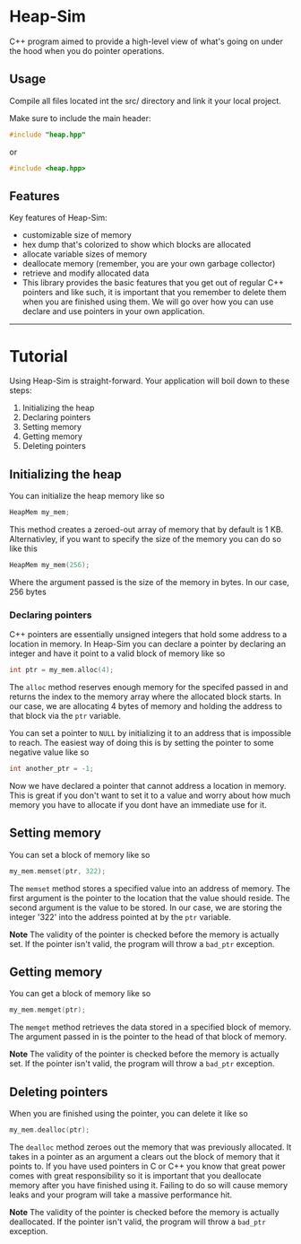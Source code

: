 # Heap-Sim

C++ program aimed to provide a high-level view of what's going on under the hood when you do pointer operations.

## Usage

Compile all files located int the src/ directory and link it your local project.

Make sure to include the main header:

```cpp
#include "heap.hpp"
```

or

```cpp
#include <heap.hpp>
```

## Features

Key features of Heap-Sim:

- customizable size of memory
- hex dump that's colorized to show which blocks are allocated
- allocate variable sizes of memory
- deallocate memory (remember, you are your own garbage collector)
- retrieve and modify allocated data
- This library provides the basic features that you get out of regular C++ pointers and like such, it is important that you remember to delete them when you are finished using them. We will go over how you can use declare and use pointers in your own application.

---

# Tutorial

Using Heap-Sim is straight-forward. Your application will boil down to these steps:

1. Initializing the heap
2. Declaring pointers
3. Setting memory
4. Getting memory
5. Deleting pointers

## Initializing the heap

You can initialize the heap memory like so

```cpp
HeapMem my_mem;
```

This method creates a zeroed-out array of memory that by default is 1 KB. Alternativley, if you want to specify the size of the memory you can do so like this

```cpp
HeapMem my_mem(256);
```

Where the argument passed is the size of the memory in bytes. In our case, 256 bytes

### Declaring pointers

C++ pointers are essentially unsigned integers that hold some address to a location in memory. In Heap-Sim you can declare a pointer by declaring an integer and have it point to a valid block of memory like so

```cpp
int ptr = my_mem.alloc(4);
```

The `alloc` method reserves enough memory for the specifed passed in and returns the index to the memory array where the allocated block starts. In our case, we are allocating 4 bytes of memory and holding the address to that block via the `ptr` variable.

You can set a pointer to `NULL` by initializing it to an address that is impossible to reach. The easiest way of doing this is by setting the pointer to some negative value like so

```cpp
int another_ptr = -1;
```

Now we have declared a pointer that cannot address a location in memory. This is great if you don't want to set it to a value and worry about how much memory you have to allocate if you dont have an immediate use for it.

## Setting memory

You can set a block of memory like so

```cpp
my_mem.memset(ptr, 322);
```

The `memset` method stores a specified value into an address of memory. The first argument is the pointer to the location that the value should reside. The second argument is the value to be stored. In our case, we are storing the integer '322' into the address pointed at by the `ptr` variable.

**Note** The validity of the pointer is checked before the memory is actually set. If the pointer isn't valid, the program will throw a `bad_ptr` exception.

## Getting memory

You can get a block of memory like so

```cpp
my_mem.memget(ptr);
```

The `memget` method retrieves the data stored in a specified block of memory. The argument passed in is the pointer to the head of that block of memory.

**Note** The validity of the pointer is checked before the memory is actually set. If the pointer isn't valid, the program will throw a `bad_ptr` exception.

## Deleting pointers

When you are finished using the pointer, you can delete it like so

```cpp
my_mem.dealloc(ptr);
```

The `dealloc` method zeroes out the memory that was previously allocated. It takes in a pointer as an argument a clears out the block of memory that it points to. If you have used pointers in C or C++ you know that great power comes with great responsibility so it is important that you deallocate memory after you have finished using it. Failing to do so will cause memory leaks and your program will take a massive performance hit.

**Note** The validity of the pointer is checked before the memory is actually deallocated. If the pointer isn't valid, the program will throw a `bad_ptr` exception.
